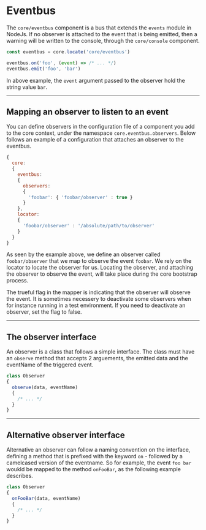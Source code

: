 # Eventbus

The `core/eventbus` component is a bus that extends the `events` module in NodeJs. If no observer is attached to the event that is being emitted, then a warning will be written to the console, through the `core/console` component.

```js
const eventbus = core.locate('core/eventbus')

eventbus.on('foo', (event) => /* ... */)
eventbus.emit('foo', 'bar')
```

In above example, the `event` argument passed to the observer hold the string value `bar`.

---

## Mapping an observer to listen to an event

You can define observers in the configuration file of a component you add to the core context, under the namespace `core.eventbus.observers`. Below follows an example of a configuration that attaches an observer to the eventbus.

```js
{
  core:
  {
    eventbus:
    {
      observers:
      {
        'foobar': { 'foobar/observer' : true }
      }
    },
    locator:
    {
      'foobar/observer' : '/absolute/path/to/observer'
    }
  }
}
```

As seen by the example above, we define an observer called `foobar/observer` that we map to observe the event `foobar`. We rely on the locator to locate the observer for us. Locating the observer, and attaching the observer to observe the event, will take place during the core bootstrap process.

The trueful flag in the mapper is indicating that the observer will observe the event. It is sometimes necessery to deactivate some observers when for instance running in a test environment. If you need to deactivate an observer, set the flag to false.

---

## The observer interface

An observer is a class that follows a simple interface. The class must have an `observe` method that accepts 2 arguements, the emitted data and the eventName of the triggered event.

```js
class Observer
{
  observe(data, eventName)
  {
    /* ... */
  }
}
```

---

## Alternative observer interface

Alternative an observer can follow a naming convention on the interface, defining a method that is prefixed with the keyword `on` - followed by a camelcased version of the eventname. So for example, the event `foo bar` woukld be mapped to the method `onFooBar`, as the following example describes.

```js
class Observer
{
  onFooBar(data, eventName)
  {
    /* ... */
  }
}
```
